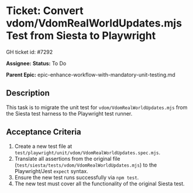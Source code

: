 # Ticket: Convert vdom/VdomRealWorldUpdates.mjs Test from Siesta to Playwright

GH ticket id: #7292

**Assignee:**
**Status:** To Do

**Parent Epic:** epic-enhance-workflow-with-mandatory-unit-testing.md

## Description

This task is to migrate the unit test for `vdom/VdomRealWorldUpdates.mjs` from the Siesta test harness to the Playwright test runner.

## Acceptance Criteria

1.  Create a new test file at `test/playwright/unit/vdom/VdomRealWorldUpdates.spec.mjs`.
2.  Translate all assertions from the original file (`test/siesta/tests/vdom/VdomRealWorldUpdates.mjs`) to the Playwright/Jest `expect` syntax.
3.  Ensure the new test runs successfully via `npm test`.
4.  The new test must cover all the functionality of the original Siesta test.
